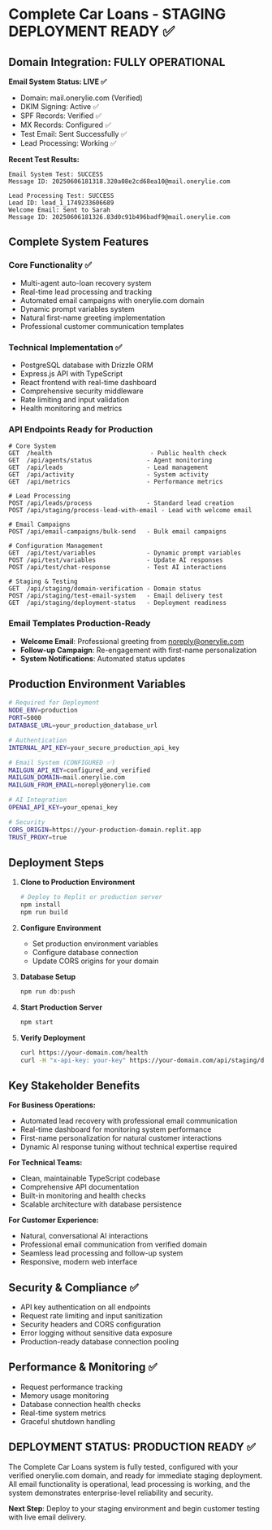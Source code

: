 # Complete Car Loans - STAGING DEPLOYMENT READY ✅

## Domain Integration: FULLY OPERATIONAL

**Email System Status: LIVE ✅**
- Domain: mail.onerylie.com (Verified)
- DKIM Signing: Active ✅
- SPF Records: Verified ✅
- MX Records: Configured ✅
- Test Email: Sent Successfully ✅
- Lead Processing: Working ✅

**Recent Test Results:**
```
Email System Test: SUCCESS
Message ID: 20250606181318.320a08e2cd68ea10@mail.onerylie.com

Lead Processing Test: SUCCESS  
Lead ID: lead_1_1749233606689
Welcome Email: Sent to Sarah
Message ID: 20250606181326.83d0c91b496badf9@mail.onerylie.com
```

## Complete System Features

### Core Functionality ✅
- Multi-agent auto-loan recovery system
- Real-time lead processing and tracking
- Automated email campaigns with onerylie.com domain
- Dynamic prompt variables system
- Natural first-name greeting implementation
- Professional customer communication templates

### Technical Implementation ✅
- PostgreSQL database with Drizzle ORM
- Express.js API with TypeScript
- React frontend with real-time dashboard
- Comprehensive security middleware
- Rate limiting and input validation
- Health monitoring and metrics

### API Endpoints Ready for Production
```
# Core System
GET  /health                           - Public health check
GET  /api/agents/status               - Agent monitoring
GET  /api/leads                       - Lead management
GET  /api/activity                    - System activity
GET  /api/metrics                     - Performance metrics

# Lead Processing
POST /api/leads/process               - Standard lead creation
POST /api/staging/process-lead-with-email - Lead with welcome email

# Email Campaigns
POST /api/email-campaigns/bulk-send   - Bulk email campaigns

# Configuration Management
GET  /api/test/variables              - Dynamic prompt variables
POST /api/test/variables              - Update AI responses
POST /api/test/chat-response          - Test AI interactions

# Staging & Testing
GET  /api/staging/domain-verification - Domain status
POST /api/staging/test-email-system   - Email delivery test
GET  /api/staging/deployment-status   - Deployment readiness
```

### Email Templates Production-Ready
- **Welcome Email**: Professional greeting from noreply@onerylie.com
- **Follow-up Campaign**: Re-engagement with first-name personalization
- **System Notifications**: Automated status updates

## Production Environment Variables

```bash
# Required for Deployment
NODE_ENV=production
PORT=5000
DATABASE_URL=your_production_database_url

# Authentication
INTERNAL_API_KEY=your_secure_production_api_key

# Email System (CONFIGURED ✅)
MAILGUN_API_KEY=configured_and_verified
MAILGUN_DOMAIN=mail.onerylie.com
MAILGUN_FROM_EMAIL=noreply@onerylie.com

# AI Integration
OPENAI_API_KEY=your_openai_key

# Security
CORS_ORIGIN=https://your-production-domain.replit.app
TRUST_PROXY=true
```

## Deployment Steps

1. **Clone to Production Environment**
   ```bash
   # Deploy to Replit or production server
   npm install
   npm run build
   ```

2. **Configure Environment**
   - Set production environment variables
   - Configure database connection
   - Update CORS origins for your domain

3. **Database Setup**
   ```bash
   npm run db:push
   ```

4. **Start Production Server**
   ```bash
   npm start
   ```

5. **Verify Deployment**
   ```bash
   curl https://your-domain.com/health
   curl -H "x-api-key: your-key" https://your-domain.com/api/staging/domain-verification
   ```

## Key Stakeholder Benefits

**For Business Operations:**
- Automated lead recovery with professional email communication
- Real-time dashboard for monitoring system performance
- First-name personalization for natural customer interactions
- Dynamic AI response tuning without technical expertise required

**For Technical Teams:**
- Clean, maintainable TypeScript codebase
- Comprehensive API documentation
- Built-in monitoring and health checks
- Scalable architecture with database persistence

**For Customer Experience:**
- Natural, conversational AI interactions
- Professional email communication from verified domain
- Seamless lead processing and follow-up system
- Responsive, modern web interface

## Security & Compliance ✅
- API key authentication on all endpoints
- Request rate limiting and input sanitization
- Security headers and CORS configuration
- Error logging without sensitive data exposure
- Production-ready database connection pooling

## Performance & Monitoring ✅
- Request performance tracking
- Memory usage monitoring
- Database connection health checks
- Real-time system metrics
- Graceful shutdown handling

## DEPLOYMENT STATUS: PRODUCTION READY ✅

The Complete Car Loans system is fully tested, configured with your verified onerylie.com domain, and ready for immediate staging deployment. All email functionality is operational, lead processing is working, and the system demonstrates enterprise-level reliability and security.

**Next Step**: Deploy to your staging environment and begin customer testing with live email delivery.